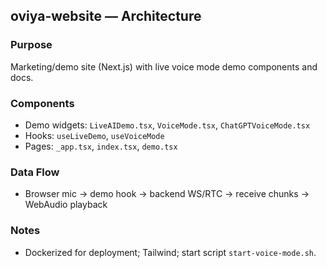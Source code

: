 ## oviya-website — Architecture

### Purpose
Marketing/demo site (Next.js) with live voice mode demo components and docs.

### Components
- Demo widgets: `LiveAIDemo.tsx`, `VoiceMode.tsx`, `ChatGPTVoiceMode.tsx`
- Hooks: `useLiveDemo`, `useVoiceMode`
- Pages: `_app.tsx`, `index.tsx`, `demo.tsx`

### Data Flow
- Browser mic → demo hook → backend WS/RTC → receive chunks → WebAudio playback

### Notes
- Dockerized for deployment; Tailwind; start script `start-voice-mode.sh`.


